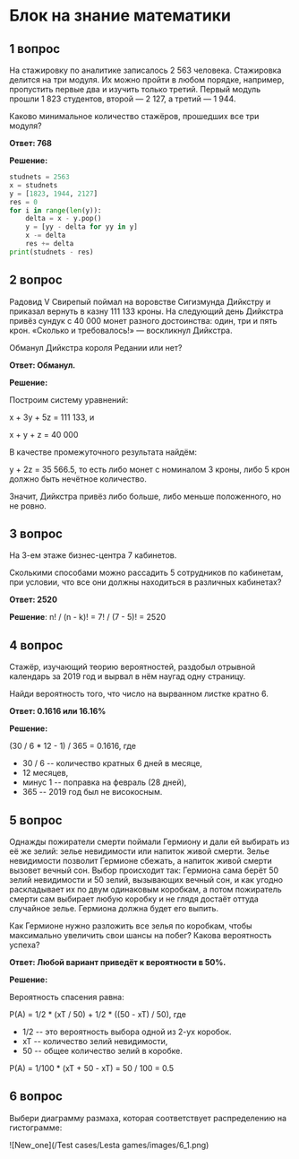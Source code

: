 # Блок на знание математики
## 1 вопрос

На стажировку по аналитике записалось 2 563 человека. Стажировка делится на три модуля. Их можно пройти в любом порядке, например, пропустить первые два и изучить только третий. Первый модуль прошли 1 823 студентов, второй — 2 127, а третий — 1 944.

Каково минимальное количество стажёров, прошедших все три модуля?

**Ответ: 768**

**Решение:**
``` python []
studnets = 2563
x = studnets
y = [1823, 1944, 2127]
res = 0
for i in range(len(y)):
    delta = x - y.pop()
    y = [yy - delta for yy in y]
    x -= delta
    res += delta
print(studnets - res)
```
## 2 вопрос

Радовид V Свирепый поймал на воровстве Сигизмунда Дийкстру и приказал вернуть в казну 111 133 кроны. На следующий день Дийкстра привёз сундук с 40 000 монет разного достоинства: один, три и пять крон. «Сколько и требовалось!» — воскликнул Дийкстра.

Обманул Дийкстра короля Редании или нет?

**Ответ: Обманул.**

**Решение:**

Построим систему уравнений:

x + 3y + 5z = 111 133, и

x + y + z = 40 000

В качестве промежуточного результата найдём:

y + 2z = 35 566.5, то есть либо монет с номиналом 3 кроны, либо 5 крон должно быть нечётное количество.

Значит, Дийкстра привёз либо больше, либо меньше положенного, но не ровно.

## 3 вопрос

На 3-ем этаже бизнес-центра 7 кабинетов.

Сколькими способами можно рассадить 5 сотрудников по кабинетам, при условии, что все они должны находиться в различных кабинетах?

**Ответ: 2520**

**Решение**: n! / (n - k)!  = 7! / (7 - 5)! = 2520

## 4 вопрос

Стажёр, изучающий теорию вероятностей, раздобыл отрывной календарь за 2019 год и вырвал в нём наугад одну страницу.

Найди вероятность того, что число на вырванном листке кратно 6.

**Ответ: 0.1616 или 16.16%**

**Решение:**

(30 / 6 * 12 - 1) / 365 = 0.1616, где
* 30 / 6 -- количество кратных 6 дней в месяце,
* 12 месяцев,
* минус 1 -- поправка на февраль (28 дней),
* 365 -- 2019 год был не високосным.

## 5 вопрос

Однажды пожиратели смерти поймали Гермиону и дали ей выбирать из её же зелий: зелье невидимости или напиток живой смерти. Зелье невидимости позволит Гермионе сбежать, а напиток живой смерти вызовет вечный сон. Выбор происходит так: Гермиона сама берёт 50 зелий невидимости и 50 зелий, вызывающих вечный сон, и как угодно раскладывает их по двум одинаковым коробкам, а потом пожиратель смерти сам выбирает любую коробку и не глядя достаёт оттуда случайное зелье. Гермиона должна будет его выпить.

Как Гермионе нужно разложить все зелья по коробкам, чтобы максимально увеличить свои шансы на побег? Какова вероятность успеха?

**Ответ: Любой вариант приведёт к вероятности в 50%.**

**Решение:**

Вероятность спасения равна:

P(A) = 1/2 * (xT / 50) + 1/2 * ((50 - xT) / 50), где
* 1/2 -- это вероятность выбора одной из 2-ух коробок.
* xT -- количество зелий невидимости,
* 50 -- общее количество зелий в коробке.

P(A) = 1/100 * (xT + 50 - xT) = 50 / 100 = 0.5

## 6 вопрос

Выбери диаграмму размаха, которая соответствует распределению на гистограмме:

![New_one](/Test cases/Lesta games/images/6_1.png)
